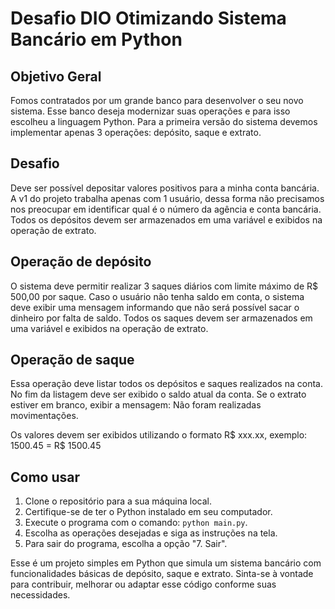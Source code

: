 # Desafio DIO Otimizando Sistema Bancário em Python

## Objetivo Geral
Fomos contratados por um grande banco para desenvolver o seu novo sistema. Esse banco deseja modernizar suas operações e para isso escolheu a linguagem Python. Para a primeira versão do sistema devemos implementar apenas 3 operações: depósito, saque e extrato.

## Desafio
Deve ser possível depositar valores positivos para a minha conta bancária. A v1 do projeto trabalha apenas com 1 usuário, dessa forma não precisamos nos preocupar em identificar qual é o número da agência e conta bancária. Todos os depósitos devem ser armazenados em uma variável e exibidos na operação de extrato.

## Operação de depósito
O sistema deve permitir realizar 3 saques diários com limite máximo de R$ 500,00 por saque. Caso o usuário não tenha saldo em conta, o sistema deve exibir uma mensagem informando que não será possível sacar o dinheiro por falta de saldo. Todos os saques devem ser armazenados em uma variável e exibidos na operação de extrato.

## Operação de saque
Essa operação deve listar todos os depósitos e saques realizados na conta. No fim da listagem deve ser exibido o saldo atual da conta. Se o extrato estiver em branco, exibir a mensagem: Não foram realizadas movimentações.

Os valores devem ser exibidos utilizando o formato R$ xxx.xx, exemplo:
1500.45 = R$ 1500.45

## Como usar
1. Clone o repositório para a sua máquina local.
2. Certifique-se de ter o Python instalado em seu computador.
3. Execute o programa com o comando: `python main.py`.
4. Escolha as operações desejadas e siga as instruções na tela.
5. Para sair do programa, escolha a opção "7. Sair".

Esse é um projeto simples em Python que simula um sistema bancário com funcionalidades básicas de depósito, saque e extrato. Sinta-se à vontade para contribuir, melhorar ou adaptar esse código conforme suas necessidades.
